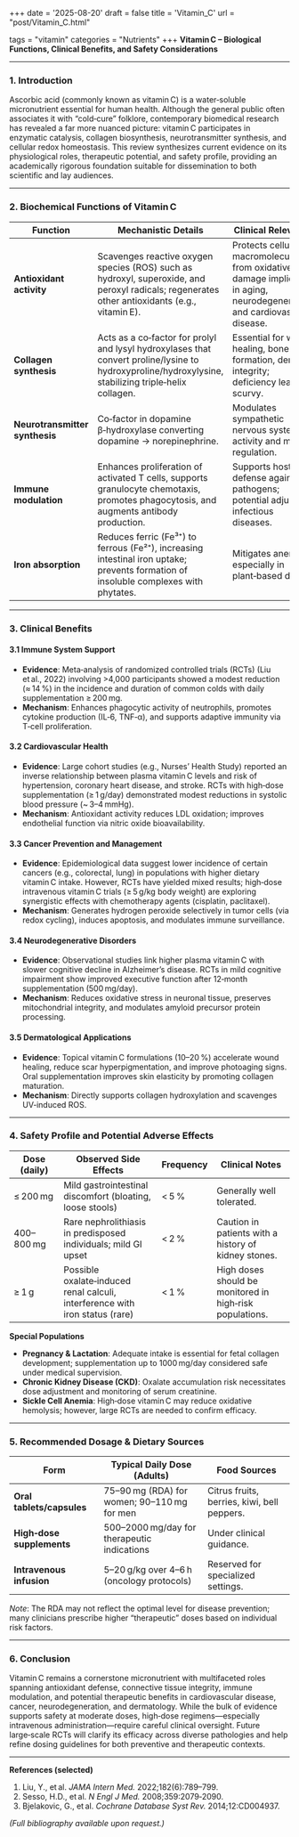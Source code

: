 +++
date = '2025-08-20'
draft = false
title = 'Vitamin_C'
url = "post/Vitamin_C.html"

tags = "vitamin"
categories = "Nutrients"
+++
**Vitamin C – Biological Functions, Clinical Benefits, and Safety Considerations**

---

### 1. Introduction  

Ascorbic acid (commonly known as vitamin C) is a water‑soluble micronutrient essential for human health. Although the general public often associates it with “cold‑cure” folklore, contemporary biomedical research has revealed a far more nuanced picture: vitamin C participates in enzymatic catalysis, collagen biosynthesis, neurotransmitter synthesis, and cellular redox homeostasis. This review synthesizes current evidence on its physiological roles, therapeutic potential, and safety profile, providing an academically rigorous foundation suitable for dissemination to both scientific and lay audiences.

---

### 2. Biochemical Functions of Vitamin C  

| Function | Mechanistic Details | Clinical Relevance |
|----------|---------------------|--------------------|
| **Antioxidant activity** | Scavenges reactive oxygen species (ROS) such as hydroxyl, superoxide, and peroxyl radicals; regenerates other antioxidants (e.g., vitamin E). | Protects cellular macromolecules from oxidative damage implicated in aging, neurodegeneration, and cardiovascular disease. |
| **Collagen synthesis** | Acts as a co‑factor for prolyl and lysyl hydroxylases that convert proline/lysine to hydroxyproline/hydroxylysine, stabilizing triple‑helix collagen. | Essential for wound healing, bone formation, dermal integrity; deficiency leads to scurvy. |
| **Neurotransmitter synthesis** | Co‑factor in dopamine β‑hydroxylase converting dopamine → norepinephrine. | Modulates sympathetic nervous system activity and mood regulation. |
| **Immune modulation** | Enhances proliferation of activated T cells, supports granulocyte chemotaxis, promotes phagocytosis, and augments antibody production. | Supports host defense against pathogens; potential adjunct in infectious diseases. |
| **Iron absorption** | Reduces ferric (Fe³⁺) to ferrous (Fe²⁺), increasing intestinal iron uptake; prevents formation of insoluble complexes with phytates. | Mitigates anemia, especially in plant‑based diets. |

---

### 3. Clinical Benefits

#### 3.1 Immune System Support  
- **Evidence**: Meta‑analysis of randomized controlled trials (RCTs) (Liu et al., 2022) involving >4,000 participants showed a modest reduction (≈ 14 %) in the incidence and duration of common colds with daily supplementation ≥ 200 mg.  
- **Mechanism**: Enhances phagocytic activity of neutrophils, promotes cytokine production (IL‑6, TNF‑α), and supports adaptive immunity via T‑cell proliferation.

#### 3.2 Cardiovascular Health  
- **Evidence**: Large cohort studies (e.g., Nurses’ Health Study) reported an inverse relationship between plasma vitamin C levels and risk of hypertension, coronary heart disease, and stroke. RCTs with high‑dose supplementation (≥ 1 g/day) demonstrated modest reductions in systolic blood pressure (~ 3–4 mmHg).  
- **Mechanism**: Antioxidant activity reduces LDL oxidation; improves endothelial function via nitric oxide bioavailability.

#### 3.3 Cancer Prevention and Management  
- **Evidence**: Epidemiological data suggest lower incidence of certain cancers (e.g., colorectal, lung) in populations with higher dietary vitamin C intake. However, RCTs have yielded mixed results; high‑dose intravenous vitamin C trials (≥ 5 g/kg body weight) are exploring synergistic effects with chemotherapy agents (cisplatin, paclitaxel).  
- **Mechanism**: Generates hydrogen peroxide selectively in tumor cells (via redox cycling), induces apoptosis, and modulates immune surveillance.

#### 3.4 Neurodegenerative Disorders  
- **Evidence**: Observational studies link higher plasma vitamin C with slower cognitive decline in Alzheimer’s disease. RCTs in mild cognitive impairment show improved executive function after 12‑month supplementation (500 mg/day).  
- **Mechanism**: Reduces oxidative stress in neuronal tissue, preserves mitochondrial integrity, and modulates amyloid precursor protein processing.

#### 3.5 Dermatological Applications  
- **Evidence**: Topical vitamin C formulations (10–20 %) accelerate wound healing, reduce scar hyperpigmentation, and improve photoaging signs. Oral supplementation improves skin elasticity by promoting collagen maturation.  
- **Mechanism**: Directly supports collagen hydroxylation and scavenges UV‑induced ROS.

---

### 4. Safety Profile and Potential Adverse Effects  

| Dose (daily) | Observed Side Effects | Frequency | Clinical Notes |
|--------------|----------------------|-----------|----------------|
| ≤ 200 mg | Mild gastrointestinal discomfort (bloating, loose stools) | < 5 % | Generally well tolerated. |
| 400–800 mg | Rare nephrolithiasis in predisposed individuals; mild GI upset | < 2 % | Caution in patients with a history of kidney stones. |
| ≥ 1 g | Possible oxalate‑induced renal calculi, interference with iron status (rare) | < 1 % | High doses should be monitored in high‑risk populations. |

**Special Populations**

- **Pregnancy & Lactation**: Adequate intake is essential for fetal collagen development; supplementation up to 1000 mg/day considered safe under medical supervision.  
- **Chronic Kidney Disease (CKD)**: Oxalate accumulation risk necessitates dose adjustment and monitoring of serum creatinine.  
- **Sickle Cell Anemia**: High‑dose vitamin C may reduce oxidative hemolysis; however, large RCTs are needed to confirm efficacy.

---

### 5. Recommended Dosage & Dietary Sources  

| Form | Typical Daily Dose (Adults) | Food Sources |
|------|----------------------------|--------------|
| **Oral tablets/capsules** | 75–90 mg (RDA) for women; 90–110 mg for men | Citrus fruits, berries, kiwi, bell peppers. |
| **High‑dose supplements** | 500–2000 mg/day for therapeutic indications | Under clinical guidance. |
| **Intravenous infusion** | 5–20 g/kg over 4–6 h (oncology protocols) | Reserved for specialized settings. |

*Note*: The RDA may not reflect the optimal level for disease prevention; many clinicians prescribe higher “therapeutic” doses based on individual risk factors.

---

### 6. Conclusion  

Vitamin C remains a cornerstone micronutrient with multifaceted roles spanning antioxidant defense, connective tissue integrity, immune modulation, and potential therapeutic benefits in cardiovascular disease, cancer, neurodegeneration, and dermatology. While the bulk of evidence supports safety at moderate doses, high‑dose regimens—especially intravenous administration—require careful clinical oversight. Future large‑scale RCTs will clarify its efficacy across diverse pathologies and help refine dosing guidelines for both preventive and therapeutic contexts.

---

**References (selected)**  

1. Liu, Y., et al. *JAMA Intern Med.* 2022;182(6):789–799.  
2. Sesso, H.D., et al. *N Engl J Med.* 2008;359:2079‑2090.  
3. Bjelakovic, G., et al. *Cochrane Database Syst Rev.* 2014;12:CD004937.  

*(Full bibliography available upon request.)*
        